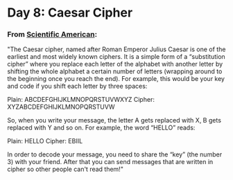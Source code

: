 # Day 8: Caesar Cipher

### From [Scientific American](https://www.scientificamerican.com/article/crack-the-code-make-a-caesar-cipher/):

"The Caesar cipher, named after Roman Emperor Julius Caesar is one of the earliest and most widely known ciphers. It is a simple form of a “substitution cipher” where you replace each letter of the alphabet with another letter by shifting the whole alphabet a certain number of letters (wrapping around to the beginning once you reach the end). For example, this would be your key and code if you shift each letter by three spaces:

Plain: ABCDEFGHIJKLMNOPQRSTUVWXYZ
Cipher: XYZABCDEFGHIJKLMNOPQRSTUVW

So, when you write your message, the letter A gets replaced with X, B gets replaced with Y and so on. For example, the word “HELLO” reads:

Plain: HELLO
Cipher: EBIIL

In order to decode your message, you need to share the “key” (the number 3) with your friend. After that you can send messages that are written in cipher so other people can't read them!"
